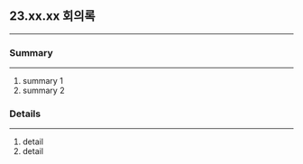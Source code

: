 ## 23.xx.xx 회의록

---

### Summary

---

1. summary 1
2. summary 2

### Details

---

1. detail
2. detail